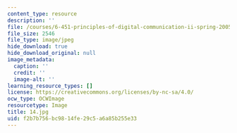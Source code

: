 ```yaml
---
content_type: resource
description: ''
file: /courses/6-451-principles-of-digital-communication-ii-spring-2005/f2b7b756bc9814fe29c5a6a85b255e33_14.jpg
file_size: 2546
file_type: image/jpeg
hide_download: true
hide_download_original: null
image_metadata:
  caption: ''
  credit: ''
  image-alt: ''
learning_resource_types: []
license: https://creativecommons.org/licenses/by-nc-sa/4.0/
ocw_type: OCWImage
resourcetype: Image
title: 14.jpg
uid: f2b7b756-bc98-14fe-29c5-a6a85b255e33
---
```

